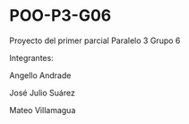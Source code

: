 # POO-P3-G06
Proyecto del primer parcial Paralelo 3 Grupo 6

Integrantes:

Angello Andrade

José Julio Suárez

Mateo Villamagua
